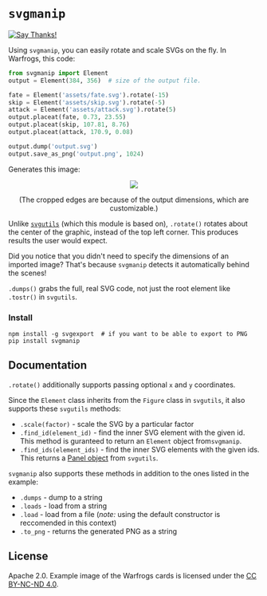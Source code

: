 # `svgmanip`
[![Say Thanks!](https://img.shields.io/badge/Say%20Thanks-!-1EAEDB.svg)](https://saythanks.io/to/CrazyPython)

Using `svgmanip`, you can easily rotate and scale SVGs on the fly. In Warfrogs, this code:

```python
from svgmanip import Element
output = Element(384, 356)  # size of the output file.

fate = Element('assets/fate.svg').rotate(-15)
skip = Element('assets/skip.svg').rotate(-5)
attack = Element('assets/attack.svg').rotate(5)
output.placeat(fate, 0.73, 23.55)
output.placeat(skip, 107.81, 8.76)
output.placeat(attack, 170.9, 0.08)

output.dump('output.svg')
output.save_as_png('output.png', 1024)
```

Generates this image:

<p align="center">
<img src="https://uploads.avertly.co/1b8.svg"/>
<sub>
<p align="center">
(The cropped edges are because of the output dimensions, which are customizable.)
</p></sub>
</p>

Unlike [`svgutils`](https://github.com/btel/svg_utils) (which this module is based on), `.rotate()` rotates about the center of the graphic, instead of the top left corner. This produces results the user would expect.

Did you notice that you didn't need to specify the dimensions of an imported image? That's because `svgmanip` detects it automatically behind the scenes!

`.dumps()` grabs the full, real SVG code, not just the root element like `.tostr()` in `svgutils`.

### Install

```
npm install -g svgexport  # if you want to be able to export to PNG
pip install svgmanip
```

## Documentation

`.rotate()` additionally supports passing optional `x` and `y` coordinates.

Since the `Element` class inherits from the `Figure` class in `svgutils`, it also supports these `svgutils` methods:

- `.scale(factor)` - scale the SVG by a particular factor
- `.find_id(element_id)` - find the inner SVG element with the given id. This method is guranteed to return an `Element` object from`svgmanip`.
- `.find_ids(element_ids)` - find the inner SVG elements with the given ids. This returns a [Panel object](https://svgutils.readthedocs.io/en/latest/compose.html#svgutils.compose.Panel) from `svgutils`.


`svgmanip` also supports these methods in addition to the ones listed in the example:

- `.dumps` - dump to a string
- `.loads` - load from a string
- `.load` - load from a file (*note:* using the default constructor is reccomended in this context)
- `.to_png` - returns the generated PNG as a string

## License

Apache 2.0. Example image of the Warfrogs cards is licensed under the [CC BY-NC-ND 4.0](https://creativecommons.org/licenses/by-nc-nd/4.0/legalcode).
